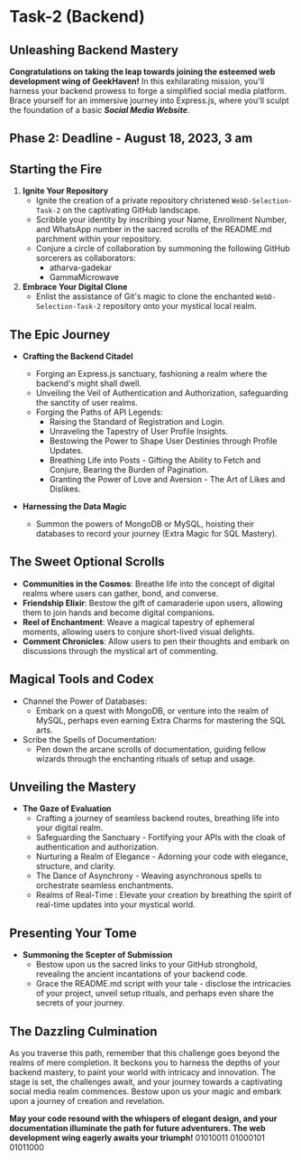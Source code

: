 # Task-2 (Backend)

## Unleashing Backend Mastery

**Congratulations on taking the leap towards joining the esteemed web development wing of GeekHaven!** In this exhilarating mission, you'll harness your backend prowess to forge a simplified social media platform. Brace yourself for an immersive journey into Express.js, where you'll sculpt the foundation of a basic ***Social Media Website***.

## Phase 2: Deadline - August 18, 2023, 3 am

## Starting the Fire

1. **Ignite Your Repository**
   - Ignite the creation of a private repository christened `WebD-Selection-Task-2` on the captivating GitHub landscape.
   - Scribble your identity by inscribing your Name, Enrollment Number, and WhatsApp number in the sacred scrolls of the README.md parchment within your repository.
   - Conjure a circle of collaboration by summoning the following GitHub sorcerers as collaborators:
     - atharva-gadekar
     - GammaMicrowave
1. **Embrace Your Digital Clone**
   - Enlist the assistance of Git's magic to clone the enchanted `WebD-Selection-Task-2` repository onto your mystical local realm.

## The Epic Journey

- **Crafting the Backend Citadel**
   - Forging an Express.js sanctuary, fashioning a realm where the backend's might shall dwell.
   - Unveiling the Veil of Authentication and Authorization, safeguarding the sanctity of user realms.
   - Forging the Paths of API Legends:
     - Raising the Standard of Registration and Login.
     - Unraveling the Tapestry of User Profile Insights.
     - Bestowing the Power to Shape User Destinies through Profile Updates.
     - Breathing Life into Posts - Gifting the Ability to Fetch and Conjure, Bearing the Burden of Pagination.
     - Granting the Power of Love and Aversion - The Art of Likes and Dislikes.

- **Harnessing the Data Magic**
   - Summon the powers of MongoDB or MySQL, hoisting their databases to record your journey (Extra Magic for SQL Mastery).

## The Sweet Optional Scrolls

- **Communities in the Cosmos**: Breathe life into the concept of digital realms where users can gather, bond, and converse.
- **Friendship Elixir**: Bestow the gift of camaraderie upon users, allowing them to join hands and become digital companions.
- **Reel of Enchantment**: Weave a magical tapestry of ephemeral moments, allowing users to conjure short-lived visual delights.
- **Comment Chronicles**: Allow users to pen their thoughts and embark on discussions through the mystical art of commenting.

## Magical Tools and Codex

- Channel the Power of Databases:
  - Embark on a quest with MongoDB, or venture into the realm of MySQL, perhaps even earning Extra Charms for mastering the SQL arts.
- Scribe the Spells of Documentation:
  - Pen down the arcane scrolls of documentation, guiding fellow wizards through the enchanting rituals of setup and usage.

## Unveiling the Mastery

- **The Gaze of Evaluation**
   - Crafting a journey of seamless backend routes, breathing life into your digital realm.
   - Safeguarding the Sanctuary - Fortifying your APIs with the cloak of authentication and authorization.
   - Nurturing a Realm of Elegance - Adorning your code with elegance, structure, and clarity.
   - The Dance of Asynchrony - Weaving asynchronous spells to orchestrate seamless enchantments.
   - Realms of Real-Time : Elevate your creation by breathing the spirit of real-time updates into your mystical world.

## Presenting Your Tome

- **Summoning the Scepter of Submission**
   - Bestow upon us the sacred links to your GitHub stronghold, revealing the ancient incantations of your backend code.
   - Grace the README.md script with your tale - disclose the intricacies of your project, unveil setup rituals, and perhaps even share the secrets of your journey.

## The Dazzling Culmination

As you traverse this path, remember that this challenge goes beyond the realms of mere completion. It beckons you to harness the depths of your backend mastery, to paint your world with intricacy and innovation. The stage is set, the challenges await, and your journey towards a captivating social media realm commences. Bestow upon us your magic and embark upon a journey of creation and revelation. 

**May your code resound with the whispers of elegant design, and your documentation illuminate the path for future adventurers. The web development wing eagerly awaits your triumph!** 01010011 01000101 01011000
